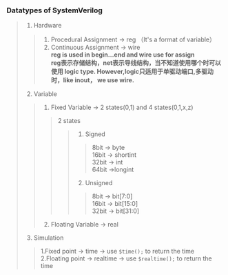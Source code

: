 ### Datatypes of SystemVerilog
>1. Hardware  
>>1. Procedural Assignment -> reg  （It's a format of variable）
>>2. Continuous Assignment -> wire  
**reg is used in begin...end and wire use for assign**  
**reg表示存储结构，net表示导线结构，当不知道使用哪个时可以使用 logic type. However,logic只适用于单驱动端口,多驱动时，like inout， we use wire.**  
>2. Variable
>>1. Fixed Variable -> 2 states(0,1) and 4 states(0,1,x,z)
>>>2 states
>>>>1. Signed
>>>>> 8bit -> byte  
>>>>> 16bit -> shortint  
>>>>> 32bit -> int  
>>>>> 64bit ->longint  
>>>>2. Unsigned
>>>>> 8bit -> bit[7:0]  
>>>>> 16bit -> bit[15:0]  
>>>>> 32bit -> bit[31:0]
>>2. Floating Variable -> real
>3. Simulation
>>1.Fixed point -> time -> use `$time();` to return the time  
>>2.Floating point -> realtime -> use `$realtime();` to return the time

